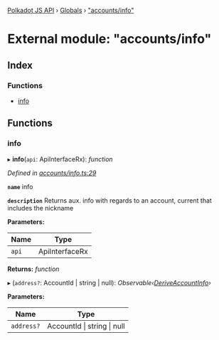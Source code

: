 [Polkadot JS API](../README.md) › [Globals](../globals.md) › ["accounts/info"](_accounts_info_.md)

# External module: "accounts/info"

## Index

### Functions

* [info](_accounts_info_.md#info)

## Functions

###  info

▸ **info**(`api`: ApiInterfaceRx): *function*

*Defined in [accounts/info.ts:29](https://github.com/polkadot-js/api/blob/7555a3a7ce/packages/api-derive/src/accounts/info.ts#L29)*

**`name`** info

**`description`** Returns aux. info with regards to an  account, current that includes the nickname

**Parameters:**

Name | Type |
------ | ------ |
`api` | ApiInterfaceRx |

**Returns:** *function*

▸ (`address?`: AccountId | string | null): *Observable‹[DeriveAccountInfo](../interfaces/_types_.deriveaccountinfo.md)›*

**Parameters:**

Name | Type |
------ | ------ |
`address?` | AccountId &#124; string &#124; null |
